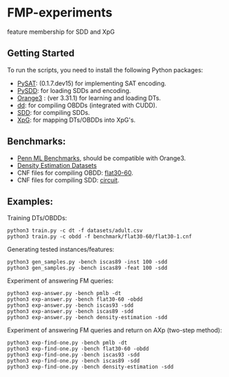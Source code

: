 # FMP-experiments
feature membership for SDD and XpG

## Getting Started
To run the scripts, you need to install the following Python packages:
- [PySAT](https://github.com/pysathq/pysat): (0.1.7.dev15) for implementing SAT encoding.
- [PySDD](https://github.com/wannesm/PySDD): for loading SDDs and encoding.
- [Orange3](https://github.com/biolab/orange3) : (ver 3.31.1) for learning and loading DTs.
- [dd](https://github.com/tulip-control/dd): for compiling OBDDs (integrated with CUDD).
- [SDD](http://reasoning.cs.ucla.edu/sdd/): for compiling SDDs.
- [XpG](https://github.com/yizza91/xpg): for mapping DTs/OBDDs into XpG's.

## Benchmarks:
* [Penn ML Benchmarks](https://epistasislab.github.io/pmlb/), should be compatible with Orange3.
* [Density Estimation Datasets](https://github.com/UCLA-StarAI/Density-Estimation-Datasets)
* CNF files for compiling OBDD: [flat30-60](https://www.cs.ubc.ca/~hoos/SATLIB/benchm.html).
* CNF files for compiling SDD: [circuit](http://www.cril.univ-artois.fr/KC/benchmarks.html).

## Examples:
Training DTs/OBDDs:
```
python3 train.py -c dt -f datasets/adult.csv
python3 train.py -c obdd -f benchmark/flat30-60/flat30-1.cnf
```
Generating tested instances/features:
```
python3 gen_samples.py -bench iscas89 -inst 100 -sdd
python3 gen_samples.py -bench iscas89 -feat 100 -sdd
```
Experiment of answering FM queries:
```
python3 exp-answer.py -bench pmlb -dt
python3 exp-answer.py -bench flat30-60 -obdd
python3 exp-answer.py -bench iscas93 -sdd
python3 exp-answer.py -bench iscas89 -sdd
python3 exp-answer.py -bench density-estimation -sdd
```
Experiment of answering FM queries and return on AXp (two-step method):
```
python3 exp-find-one.py -bench pmlb -dt
python3 exp-find-one.py -bench flat30-60 -obdd
python3 exp-find-one.py -bench iscas93 -sdd
python3 exp-find-one.py -bench iscas89 -sdd
python3 exp-find-one.py -bench density-estimation -sdd
```